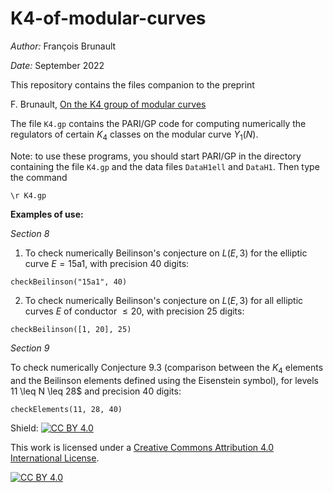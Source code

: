 # K4-of-modular-curves

*Author:* François Brunault

*Date:* September 2022

This repository contains the files companion to the preprint

F. Brunault, [On the K4 group of modular curves](https://arxiv.org/abs/2009.07614)

The file `K4.gp` contains the PARI/GP code for computing numerically the regulators of certain $K_4$ classes on the modular curve $Y_1(N)$.

Note: to use these programs, you should start PARI/GP in the directory containing the file `K4.gp` and the data files `DataH1ell` and `DataH1`. Then type the command

```
\r K4.gp
```

**Examples of use:**

*Section 8*

1) To check numerically Beilinson's conjecture on $L(E,3)$ for the elliptic curve $E = \textrm{15a1}$, with precision 40 digits:

```
checkBeilinson("15a1", 40)
```

2) To check numerically Beilinson's conjecture on $L(E,3)$ for all elliptic curves $E$ of conductor $\leq 20$, with precision 25 digits:

```
checkBeilinson([1, 20], 25)
```

*Section 9*

To check numerically Conjecture 9.3 (comparison between the $K_4$ elements and the Beilinson elements defined using the Eisenstein symbol), for levels 11 \leq N \leq 28$ and precision 40 digits:

```
checkElements(11, 28, 40)
```



Shield: [![CC BY 4.0][cc-by-shield]][cc-by]

This work is licensed under a
[Creative Commons Attribution 4.0 International License][cc-by].

[![CC BY 4.0][cc-by-image]][cc-by]

[cc-by]: http://creativecommons.org/licenses/by/4.0/
[cc-by-image]: https://i.creativecommons.org/l/by/4.0/88x31.png
[cc-by-shield]: https://img.shields.io/badge/License-CC%20BY%204.0-lightgrey.svg
